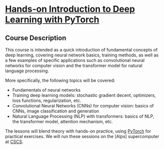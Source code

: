 # [Hands-on Introduction to Deep Learning with PyTorch]

## Course Description

This course is intended as a quick introduction of fundamental concepts of deep learning, covering neural network basics, training methods, as well as a few examples of specific applications such as convolutional neural networks for computer vision and the transformer model for natural language processing.

More specifically, the following topics will be covered:

* Fundamentals of neural networks
* Training deep learning models: stochastic gradient decent, optimizers, loss functions, regularization, etc.
* Convolutional Neural Networks (CNNs) for computer vision: basics of CNNs, image classification and generation
* Natural Language Processing (NLP) with transformers: basics of NLP, the transformer model, attention mechanism, etc.

The lessons will blend theory with hands-on practice, using [PyTorch] for practical exercises. We will run these sessions on the [Alps] supercomputer at [CSCS].

[Hands-on Introduction to Deep Learning with PyTorch]: https://www.cscs.ch/publications/news/course-hands-on-introduction-to-deep-learning-with-pytorch
[PyTorch]: https://pytorch.org/
[CSCS]: https://www.cscs.ch/
[Piz Daint]: https://www.cscs.ch/computers/alps
